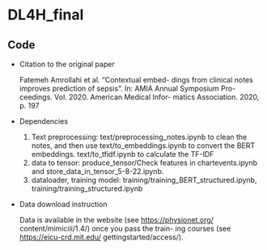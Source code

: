 # DL4H_final



## Code 

- Citation to the original paper

  Fatemeh Amrollahi et al. “Contextual embed-
  dings from clinical notes improves prediction
  of sepsis”. In: AMIA Annual Symposium Pro-
  ceedings. Vol. 2020. American Medical Infor-
  matics Association. 2020, p. 197

  

- Dependencies

  1. Text preprocessing: text/preprocessing_notes.ipynb to clean the notes, and then use text/to_embeddings.ipynb to convert the BERT embeddings. text/to_tfidf.ipynb to calculate the TF-IDF
  2. data to tensor: produce_tensor/Check features in chartevents.ipynb and store_data_in_tensor_5-8-22.ipynb.
  3. dataloader, training model: training/training_BERT_structured.ipynb, training/training_structured.ipynb

  

- Data download instruction

  Data is available in the website (see https://physionet.org/
  content/mimiciii/1.4/) once you pass the train-
  ing courses (see https://eicu-crd.mit.edu/
  gettingstarted/access/).

  